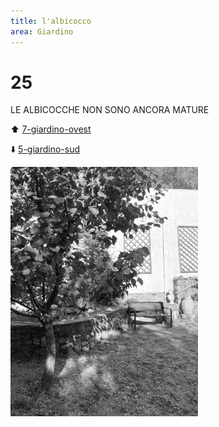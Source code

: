```yaml
---
title: l'albicocco
area: Giardino
---
```

# 25
LE ALBICOCCHE NON SONO ANCORA MATURE

⬆️ [7-giardino-ovest](7-giardino-ovest.md)

⬇️ [5-giardino-sud](5-giardino-sud.md)

![foto_16](../_assets/preview/foto_16.jpg)